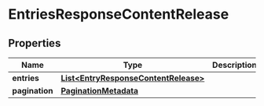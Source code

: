 # EntriesResponseContentRelease

## Properties
Name | Type | Description | Notes
------------ | ------------- | ------------- | -------------
**entries** | [**List&lt;EntryResponseContentRelease&gt;**](EntryResponseContentRelease.md) |  |  [optional]
**pagination** | [**PaginationMetadata**](PaginationMetadata.md) |  |  [optional]
